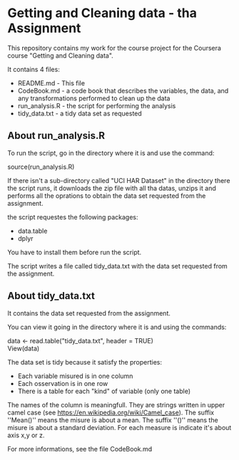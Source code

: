# Getting and Cleaning data - tha Assignment
This repository contains my work for the course project for the Coursera course "Getting and Cleaning data".

It contains 4 files:
* README.md - This file
* CodeBook.md - a code book that describes the variables, the data, and any transformations performed to clean up the data
* run_analysis.R - the script for performing the analysis
* tidy_data.txt - a tidy data set as requested

## About run_analysis.R

To run the script, go in the directory where it is and use the command:

source(run_analysis.R)

If there isn't a sub-directory called "UCI HAR Dataset" in the directory there the script runs, it downloads the zip file with all tha datas, unzips it and performs all the oprations to obtain the data set requested from the assignment.

the script requestes the following packages:
* data.table
* dplyr

You have to install them before run the script.

The script writes a file called tidy_data.txt with the data set requested from the assignment.

## About tidy_data.txt

It contains the data set requested from the assignment.

You can view it going in the directory where it is and using the commands:

data <- read.table("tidy_data.txt", header = TRUE)  
View(data)  

The data set is tidy because it satisfy the properties:
* Each variable misured is in one column
* Each osservation is in one row
* There is a table for each "kind" of variable (only one table)

The names of the column is meaningfull. 
They are strings written in upper camel case (see https://en.wikipedia.org/wiki/Camel_case).
The suffix ''Mean()'' means the misure is about a mean.
The suffix ''()'' means the misure is about a standard deviation.
For each measure is indicate it's about axis x,y or z.

For more informations, see the file CodeBook.md

